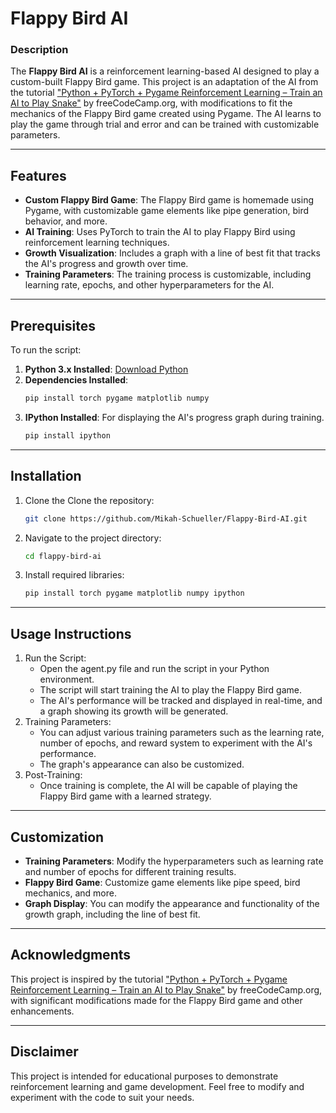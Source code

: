 # Flappy Bird AI

### Description
The **Flappy Bird AI** is a reinforcement learning-based AI designed to play a custom-built Flappy Bird game. This project is an adaptation of the AI from the tutorial ["Python + PyTorch + Pygame Reinforcement Learning – Train an AI to Play Snake"](https://www.youtube.com/watch?v=L8ypSXwyBds) by freeCodeCamp.org, with modifications to fit the mechanics of the Flappy Bird game created using Pygame. The AI learns to play the game through trial and error and can be trained with customizable parameters.

---

## Features
   - **Custom Flappy Bird Game**: The Flappy Bird game is homemade using Pygame, with customizable game elements like pipe generation, bird behavior, and more.
   - **AI Training**: Uses PyTorch to train the AI to play Flappy Bird using reinforcement learning techniques.
   - **Growth Visualization**: Includes a graph with a line of best fit that tracks the AI's progress and growth over time.
   - **Training Parameters**: The training process is customizable, including learning rate, epochs, and other hyperparameters for the AI.

---

## Prerequisites
To run the script:
1. **Python 3.x Installed**: [Download Python](https://www.python.org/downloads/)
2. **Dependencies Installed**:
   ```bash
   pip install torch pygame matplotlib numpy
   ```
3. **IPython Installed**: For displaying the AI's progress graph during training.
   ```bash
   pip install ipython
   ```

---

## Installation
1. Clone the Clone the repository:
   ```bash
   git clone https://github.com/Mikah-Schueller/Flappy-Bird-AI.git
   ```
2. Navigate to the project directory:
   ```bash
   cd flappy-bird-ai
   ```
3. Install required libraries:
   ```bash
   pip install torch pygame matplotlib numpy ipython
   ```

---

## Usage Instructions
1. Run the Script:
   - Open the agent.py file and run the script in your Python environment.
   - The script will start training the AI to play the Flappy Bird game.
   - The AI's performance will be tracked and displayed in real-time, and a graph showing its growth will be generated.
2. Training Parameters:
   - You can adjust various training parameters such as the learning rate, number of epochs, and reward system to experiment with the AI's performance.
   - The graph's appearance can also be customized.
3. Post-Training:
   - Once training is complete, the AI will be capable of playing the Flappy Bird game with a learned strategy.

---

## Customization
- **Training Parameters**: Modify the hyperparameters such as learning rate and number of epochs for different training results.
- **Flappy Bird Game**: Customize game elements like pipe speed, bird mechanics, and more.
- **Graph Display**: You can modify the appearance and functionality of the growth graph, including the line of best fit. 

---

## Acknowledgments
This project is inspired by the tutorial ["Python + PyTorch + Pygame Reinforcement Learning – Train an AI to Play Snake"](https://www.youtube.com/watch?v=L8ypSXwyBds) by freeCodeCamp.org, with significant modifications made for the Flappy Bird game and other enhancements.

---

## Disclaimer
This project is intended for educational purposes to demonstrate reinforcement learning and game development. Feel free to modify and experiment with the code to suit your needs.
